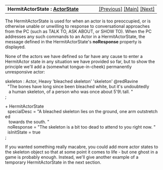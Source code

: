 <table width="100%" data-border="0" data-cellspacing="0"
data-cellpadding="3" data-bgcolor="#C0C0C0">
<colgroup>
<col style="width: 50%" />
<col style="width: 50%" />
</colgroup>
<tbody>
<tr>
<td style="text-align: left;"><strong>HermitActorState : <a
href="overview-actorstates.htm">ActorState</a><br />
</strong></td>
<td style="text-align: right;"><a
href="overview-actorstates.htm">[Previous]</a> <a
href="generalintroduction.htm">[Main]</a> <a
href="accompanyingstate.htm">[Next]</a></td>
</tr>
</tbody>
</table>

  
The HermitActorState is used for when an actor is too preoccupied, or is
otherwise unable or unwilling to response to conversational approaches
from the PC (such as TALK TO, ASK ABOUT, or SHOW TO). When the PC
addresses any such commands to an Actor in a HermitActorState, the
message defined in the HermitActorState's **noResponse** property is
displayed.  
  
None of the actors we have defined so far have any cause to enter a
HermitActor state in any situation we have provided so far, but to show
the principle we'll add a (somewhat tongue-in-cheek) permanently
unresponsive actor:  
  
skeleton : Actor, Heavy 'bleached skeleton' 'skeleton' @redRavine  
  "The bones have long since been bleached white, but it's undoubtedly  
   a human skeleton, of a person who was once about 5'9\\ tall. "  
;  
  
+ HermitActorState  
  specialDesc = "A bleached skeleton lies on the ground, one arm outstretched  
   towards the south. "  
  noResponse = "The skeleton is a bit too dead to attend to you right now. "  
  isInitState = true  
;  
  
If you wanted something really macabre, you could add more actor states
to the skeleton object so that at some point it comes to life - but one
ghost in a game is probably enough. Instead, we'll give another example
of a temporary HermitActorState in the next section.  
  
